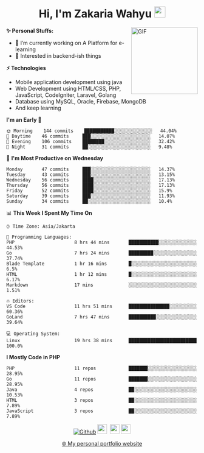 <h1 align="center">Hi, I'm Zakaria Wahyu <img src="https://github.com/TheDudeThatCode/TheDudeThatCode/blob/master/Assets/Hi.gif" width="29px"></h1>

<img align="right" alt="GIF" height="175px" src="https://www.nayakapratama.co.id/wp-content/uploads/2019/07/Website-Maintenance.gif" />

**✨ Personal Stuffs:**
- 🔭 I’m currently working on A Platform for e-learning 
- 🌱 Interested in backend-ish things

**⚡ Technologies**
- Mobile application development using java
- Web Development using HTML/CSS, PHP, JavaScript, CodeIgniter, Laravel, Golang
- Database using MySQL, Oracle, Firebase, MongoDB
- And keep learning

<!--START_SECTION:waka-->
**I'm an Early 🐤** 

```text
🌞 Morning    144 commits    ███████████░░░░░░░░░░░░░░   44.04% 
🌆 Daytime    46 commits     ███░░░░░░░░░░░░░░░░░░░░░░   14.07% 
🌃 Evening    106 commits    ████████░░░░░░░░░░░░░░░░░   32.42% 
🌙 Night      31 commits     ██░░░░░░░░░░░░░░░░░░░░░░░   9.48%

```
📅 **I'm Most Productive on Wednesday** 

```text
Monday       47 commits     ███░░░░░░░░░░░░░░░░░░░░░░   14.37% 
Tuesday      43 commits     ███░░░░░░░░░░░░░░░░░░░░░░   13.15% 
Wednesday    56 commits     ████░░░░░░░░░░░░░░░░░░░░░   17.13% 
Thursday     56 commits     ████░░░░░░░░░░░░░░░░░░░░░   17.13% 
Friday       52 commits     ████░░░░░░░░░░░░░░░░░░░░░   15.9% 
Saturday     39 commits     ███░░░░░░░░░░░░░░░░░░░░░░   11.93% 
Sunday       34 commits     ██░░░░░░░░░░░░░░░░░░░░░░░   10.4%

```


📊 **This Week I Spent My Time On** 

```text
⌚︎ Time Zone: Asia/Jakarta

💬 Programming Languages: 
PHP                      8 hrs 44 mins       ███████████░░░░░░░░░░░░░░   44.53% 
Go                       7 hrs 24 mins       █████████░░░░░░░░░░░░░░░░   37.74% 
Blade Template           1 hr 16 mins        █░░░░░░░░░░░░░░░░░░░░░░░░   6.5% 
HTML                     1 hr 12 mins        █░░░░░░░░░░░░░░░░░░░░░░░░   6.17% 
Markdown                 17 mins             ░░░░░░░░░░░░░░░░░░░░░░░░░   1.51%

🔥 Editors: 
VS Code                  11 hrs 51 mins      ███████████████░░░░░░░░░░   60.36% 
GoLand                   7 hrs 47 mins       ██████████░░░░░░░░░░░░░░░   39.64%

💻 Operating System: 
Linux                    19 hrs 38 mins      █████████████████████████   100.0%

```

**I Mostly Code in PHP** 

```text
PHP                      11 repos            ███████░░░░░░░░░░░░░░░░░░   28.95% 
Go                       11 repos            ███████░░░░░░░░░░░░░░░░░░   28.95% 
Java                     4 repos             ██░░░░░░░░░░░░░░░░░░░░░░░   10.53% 
HTML                     3 repos             ██░░░░░░░░░░░░░░░░░░░░░░░   7.89% 
JavaScript               3 repos             ██░░░░░░░░░░░░░░░░░░░░░░░   7.89%

```



<!--END_SECTION:waka-->

<p align="center">
<a href="https://github.com/zakariawahyu" target="_blank"><img alt="Github" src="https://img.shields.io/badge/GitHub-%2312100E.svg?&style=for-the-badge&logo=Github&logoColor=white" /></a>
<a href="https://www.twitter.com/_zakariawahyu"><img src="https://img.shields.io/badge/twitter-%231DA1F2.svg?&style=for-the-badge&logo=twitter&logoColor=white" height=25></a> 
<a href="https://www.linkedin.com/in/zakariawahyu"><img src="https://img.shields.io/badge/linkedin-%230077B5.svg?&style=for-the-badge&logo=linkedin&logoColor=white" height=25></a> 
<a href="https://www.instagram.com/_zakariawahyu"><img src="https://img.shields.io/badge/instagram-%23E4405F.svg?&style=for-the-badge&logo=instagram&logoColor=white" height=25></a></p>
<p align="center"><a href="https://www.zakariawahyu.com" target="_blank">🌐 My personal portfolio website</a></p>
